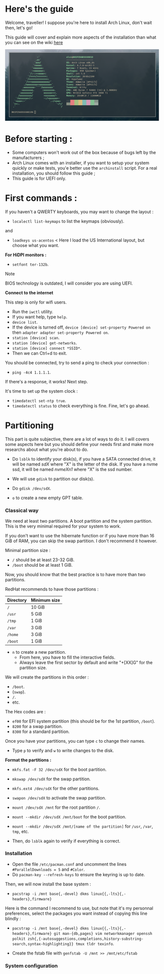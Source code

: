 # Here's the guide

Welcome, traveller! I suppose you're here to install Arch Linux, don't wait then, let's go!

This guide will cover and explain more aspects of the installation than what you can see on the wiki [here](wiki.archlinux.org/title/Installation_guide)

![Archlinux finished install](./screenshots/archlinux.png)

# Before starting :

- Some computers won't work out of the box because of bugs left by the manufacturers ;
- Arch Linux comes with an installer, if you want to setup your system quickly or make tests, you'e better use the `archinstall` script. For a real installation, you should follow this guide ;
- This guide is for UEFI only.

# First commands :

If you haven't a QWERTY keyboards, you may want to change the layout :

- `localectl list-keymaps` to list the keymaps (obviously).

and

- `loadkeys us-acentos` < Here I load the US International layout, but choose what you want.

**For HiDPI monitors :**

- `setfont ter-132b`.

> [!NOTE]
> BIOS technology is outdated, I will consider you are using UEFI.

**Connect to the internet** 

This step is only for wifi users.

- Run the `iwctl` utility.
- If you want help, type `help`.
- `device list`.
- If the device is turned off, `device [device] set-property Powered on` then `adapter adapter set-property Powered on`.
- `station [device] scan`.
- `station [device] get-networks`.
- `station [device] connect *SSID*`.
- Then we can Ctrl+d to exit.

You should be connected, try to send a ping to check your connection :

- `ping -4c4 1.1.1.1`.

If there's a response, it works! Next step.

It's time to set up the system clock :

- `timedatectl set-ntp true`.
- `timedatectl status` to check everything is fine.
Fine, let's go ahead.

# Partitioning 

This part is quite subjective, there are a lot of ways to do it. I will covers some aspects here but you should define your needs first and make more researchs about what you're about to do.

- Do `lsblk` to identify your disk(s), if you have a SATA connected drive, it will be named *sdX* where "X" is the letter of the disk. If you have a nvme ssd, it will be named *nvmeXn1* where "X" is the ssd number.
- We will use `gdisk` to partition our disk(s).

- Do `gdisk /dev/sdX`.
- `o` to create a new empty GPT table.

### Classical way

We need at least two partitions. A boot partition and the system partition.
This is the very minimal required for your system to work.

If you don't want to use the hibernate function or if you have more than 16 GiB of RAM, you can skip the swap partition. I don't recommend it however.

Minimal partition size :
- `/` should be at least 23-32 GiB.
- `/boot` should be at least 1 GiB.

Now, you should know that the best practice is to have more than two partitions. 

RedHat recommends to have those partitions :

| Directory | Minimum size |
|-----------|--------------|
|    `/`    |     10 GiB   |
|  `/usr`   |     5 GiB    |
|  `/tmp`   |     1 GiB    |
|  `/var`   |     3 GiB    |
|  `/home`  |     3 GiB    |
|  `/boot`  |     1 GiB    |

- `n` to create a new partition.
    - From here, you have to fill the interactive fields.
    - Always leave the first sector by default and write "+[XX]G" for the partition size.

We will create the partitions in this order :

- `/boot`.
- (`swap`).
- `/`.
- etc.

The Hex codes are :
- `ef00` for EFI system partition (this should be for the 1st partition, `/boot`).
- `8200` for a swap partition.
- `8300` for a standard partition.

Once you have your partitions, you can type `c` to change their names.

- Type `p` to verify and `w` to write changes to the disk.

**Format the partitions :**

- `mkfs.fat -F 32 /dev/sdX` for the boot partition.
- `mkswap /dev/sdX` for the swap partition.
- `mkfs.ext4 /dev/sdX` for the other partitions.

- `swapon /dev/sdX` to activate the swap partition.
- `mount /dev/sdX /mnt` for the root partition `/`.
- `mount --mkdir /dev/sdX /mnt/boot` for the boot partition.
- `mount --mkdir /dev/sdX /mnt/[name of the partition]` for `/usr`, `/var`, `tmp`, etc.

- Then, do `lsblk` again to verify if everything is correct.

### Installation

- Open the file `/etc/pacman.conf` and uncomment the lines `#ParallelDownloads = 5` and `#Color`.
- Do `pacman-key --refresh-keys` to ensure the keyring is up to date.

Then, we will now install the base system :

- `pacstrap -i /mnt base{,-devel} dkms linux{{,-lts}{,-headers},firmware}`

Here is the command I recommend to use, but note that it's my personnal preferences, select the packages you want instead of copying this line blindly :

- ```pacstrap -i /mnt base{,-devel} dkms linux{{,-lts}{,-headers},firmware} git man-{db,pages} vim networkmanager openssh polkit zsh{,{-autosuggestions,completions,history-substring-search,syntax-highlighting}} tmux tldr texinfo```.

- Create the fstab file with `genfstab -U /mnt >> /mnt/etc/fstab`

### System configuration


